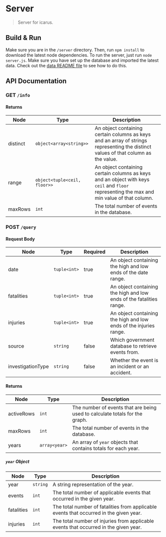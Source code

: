 # Server

> Server for icarus.

## Build & Run

Make sure you are in the `/server` directory. Then, run `npm install` to download the latest node dependencies. To run the server, just run `node server.js`. Make sure you have set up the database and imported the latest data. Check out the [data README file](https://github.com/flytenow/icarus/blob/master/data/README.md) to see how to do this. 

## API Documentation

### GET `/info`

#### Returns

| Node | Type | Description |
| --- | --- | --- |
| distinct | `object<array<string>>` | An object containing certain columns as keys and an array of strings representing the distinct values of that column as the value. |
| range | `object<tuple<ceil, floor>>` | An object containing certain columns as keys and an object with keys `ceil` and `floor` representing the max and min value of that column. |
| maxRows | `int` | The total number of events in the database. |

### POST `/query`

#### Request Body

| Node | Type | Required | Description |
| --- | --- | --- | --- |
| date | `tuple<int>` | true | An object containing the high and low ends of the date range. |
| fatalities | `tuple<int>` | true | An object containing the high and low ends of the fatalities range. |
| injuries | `tuple<int>` | true | An object containing the high and low ends of the injuries range. |
| source | `string` | false | Which government database to retrieve events from. |
| investigationType | `string` | false | Whether the event is an incident or an accident. |

#### Returns

| Node | Type | Description |
| --- | --- | --- |
| activeRows | `int` | The number of events that are being used to calculate totals for the graph. |
| maxRows | `int` | The total number of events in the database. |
| years | `array<year>` | An array of `year` objects that contains totals for each year. |

##### `year` Object

| Node | Type | Description |
| --- | --- | --- |
| year | `string` | A string representation of the year. |
| events | `int` | The total number of applicable events that occurred in the given year. |
| fatalities | `int` | The total number of fatalities from applicable events that occurred in the given year. |
| injuries | `int` | The total number of injuries from applicable events that occurred in the given year. |
